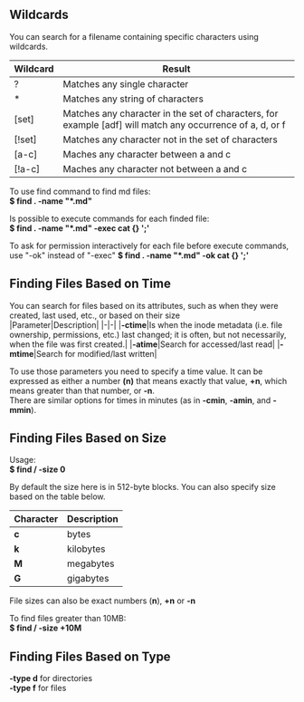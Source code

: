 ## Wildcards

You can search for a filename containing specific characters using wildcards.

|Wildcard|Result|
|-|-|
|?|Matches any single character|
|*|Matches any string of characters|
|[set]|Matches any character in the set of characters, for example [adf] will match any occurrence of a, d, or f|
|[!set]|Matches any character not in the set of characters|
|[a-c]|Maches any character between a and c|
|[!a-c]|Maches any character not between a and c|

To use find command to find md files:\
**$ find . -name "*.md"** 

Is possible to execute commands for each finded file:\
**$ find . -name "*.md" -exec cat {} ';'**

To ask for permission interactively for each file before execute commands, use "-ok" instead of "-exec"
**$ find . -name "*.md" -ok cat {} ';'**

## Finding Files Based on Time

You can search for files based on its attributes, such as when they were created, last used, etc., or based on their size\
|Parameter|Description|
|-|-|
|**-ctime**|Is when the inode metadata (i.e. file ownership, permissions, etc.) last changed; it is often, but not necessarily, when the file was first created.|
|**-atime**|Search for accessed/last read|
|**-mtime**|Search for modified/last written|

To use those parameters you need to specify a time value. It can be expressed as either a number **(n)** that means exactly that value, **+n**, which means greater than that number, or **-n**.\
There are similar options for times in minutes (as in **-cmin**, **-amin**, and **-mmin**).

## Finding Files Based on Size

Usage:\
**$ find / -size 0**

By default the size here is in 512-byte blocks. You can also specify size based on the table below.

|Character|Description|
|-|-|
|**c**|bytes|
|**k**|kilobytes|
|**M**|megabytes|
|**G**|gigabytes|

File sizes can also be exact numbers (**n**), **+n** or **-n**

To find files greater than 10MB:\
**$ find / -size +10M**

## Finding Files Based on Type
**-type d** for directories\
**-type f** for files